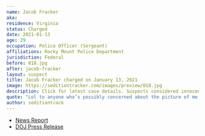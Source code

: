 ```yaml
---
name: Jacob Fracker
aka:
residence: Virginia
status: Charged
date: 2021-01-13
age: 29
occupation: Police Officer (Sergeant)
affiliations: Rocky Mount Police Department
jurisdiction: Federal
before: 018.jpg
after: jacob-fracker
layout: suspect
title: Jacob Fracker charged on January 13, 2021
image: https://seditiontracker.com/images/preview/018.jpg
description: Click for latest case details. Suspects considered innocent until proven guilty.
quote: "Lol to anyone who’s possibly concerned about the picture of me going around... Sorry I hate freedom? …Not like I did anything illegal"
author: seditiontrack
---
```


- [News Report](https://roanoke.com/news/local/2-rocky-mount-police-officers-who-were-in-capitol-during-riot-face-federal-charges/article_756e0a1a-55c9-11eb-aac5-23258d074867.html)
- [DOJ Press Release](https://www.justice.gov/usao-dc/pr/two-duty-virginia-police-officers-charged-federal-court-following-events-us-capitol)
